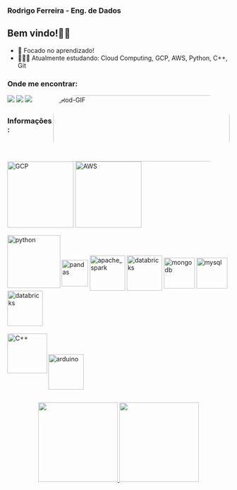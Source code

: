### Rodrigo Ferreira - Eng. de Dados

## Bem vindo!👋🏽



- 📖 Focado no aprendizado!
- 👨🏽‍💻 Atualmente estudando: Cloud Computing, GCP, AWS, Python, C++, Git

### Onde me encontrar:

<div>
  <a href="https://www.linkedin.com/in/rodrigo-fs/" target="_blank"><img src="https://img.shields.io/badge/LinkedIn-0077B5?style=for-the-badge&logo=linkedin&logoColor=white" target="_blank"></a>
  <a href="mailto:rodrigofsilva.12@gmail.com" target="_blank"><img src="https://img.shields.io/badge/Gmail-D14836?style=for-the-badge&logo=gmail&logoColor=white"
target="_blank"></a>
  <a href="https://www.instagram.com/_rodrigo.ferreira22_/" target="_blank"><img src="https://img.shields.io/badge/Instagram-E4405F?style=for-the-badge&logo=instagram&logoColor=white" target="_blank"></a>
  <img align="right" alt="Rod-GIF" width="400px" height="150" style="border-radius:50px;" src="https://media.giphy.com/media/QpVUMRUJGokfqXyfa1/giphy.gif">
</div>

## 

### Informações:

<div style="display: inline_block"><br>
  <img align="center" alt="GCP" width="150px" src="https://cdn.jsdelivr.net/gh/devicons/devicon/icons/googlecloud/googlecloud-original-wordmark.svg">
  <img align="center" alt="AWS" width="150px" src="https://cdn.jsdelivr.net/gh/devicons/devicon/icons/amazonwebservices/amazonwebservices-plain-wordmark.svg">
</div>

<div style="display: inline_block"><br>
  <img align="left" alt="python" width="120px" src="https://cdn.jsdelivr.net/gh/devicons/devicon/icons/python/python-original-wordmark.svg">
</div>

## 

<div style="display: inline_block"><br>
  <img align="center" alt="pandas" width="60px" src="https://cdn.jsdelivr.net/gh/devicons/devicon/icons/pandas/pandas-original-wordmark.svg">
  <img align="center" alt="apache_spark" width="80px" src="https://upload.wikimedia.org/wikipedia/commons/thumb/f/f3/Apache_Spark_logo.svg/512px-Apache_Spark_logo.svg.png?20210416091439">
  <img align="center" alt="databricks" width="80px" src="https://beam.apache.org/images/logos/full-color/name-right/beam-logo-full-color-name-right-200.png">
  <img align="center" alt="mongodb" width="70px" src="https://cdn.jsdelivr.net/gh/devicons/devicon/icons/mongodb/mongodb-original-wordmark.svg">
  <img align="center" alt="mysql" width="70px" src="https://cdn.jsdelivr.net/gh/devicons/devicon/icons/mysql/mysql-original-wordmark.svg">
  <img align="center" alt="databricks" width="80px" src="https://www.pikpng.com/pngl/b/392-3922727_databricks-is-giving-users-a-set-of-new.png">
</div>

<div style="display: inline_block"><br>
  <img align="left" alt="C++" width="90px" src="https://wikiimg.tojsiabtv.com/wikipedia/commons/thumb/1/18/ISO_C%2B%2B_Logo.svg/1200px-ISO_C%2B%2B_Logo.svg.png">
</div>

## 

<div style="display: inline_block"><br>
  <img align="center" alt="arduino" width="80px" src="https://cdn.jsdelivr.net/gh/devicons/devicon/icons/arduino/arduino-original-wordmark.svg">
</div>

##

<div align="center">
  <a href="https://github.com/RodFS">
  <img height="180em" src="https://github-readme-stats.vercel.app/api?username=RodFS&show_icons=true&theme=github_dark&include_all_commits=true&count_private=true" >
  <img height="180em" src="https://github-readme-stats.vercel.app/api/top-langs/?username=RodFS&layout=compact&langs_count=7&theme=github_dark"/>
</div>
